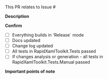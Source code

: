 This PR relates to Issue #

**Description**  
<!-- Please provide a brief description of what's being committed. -->


**Confirm**
- [ ] Everything builds in 'Release` mode
- [ ] Docs updated
- [ ] Change log updated
- [ ] All tests in RapidXamlToolkit.Tests passed
- [ ] If changes analysis or generation - all tests in RapidXamlToolkit.Tests.Manual passed

**Important points of note**  
<!-- Please identify anything that needs special attention or that the reviewer needs to be aware of. -->



